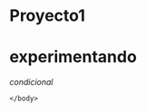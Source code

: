 # Proyecto1
<html>
    <head>
        <title> puto el que lo lea</title>
    </head>
    <h1>experimentando</h1>
    <section>
        <var>
            <div>condicional</div>
        </var>
    </section>
    <body>
        
    </body>
</html>
